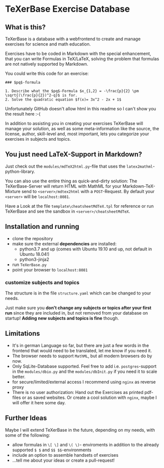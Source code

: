 # TeXerBase Exercise Database

## What is this?

TeXerBase is a database with a webfrontend to create and manage exercises for science and math education.

Exercises have to be coded in Markdown with the special enhancement, that you can write Formulas in TeX/LaTeX, solving the problem that formulas are not natively supported by Markdown.

You could write this code for an exercise:

```
### $pq$-formula

1. Describe what the $pq$-Formula $x_{1,2} = -\frac{p}{2} \pm \sqrt{(\frac{p}{2})^2-q}$ is for.
2. Solve the quadratic equation $f(x)= 3x^2 - 2x + 1$
```
Unfortunately GitHub doesn't allow html in this readme so I can't show you the result here :-(

In addition to assisting you in creating your exercises TeXerBase will manage your solution, as well as some meta-information like the source, the license, author, skill-level and, most important, lets you categorize your exercises in subjects and topics.

## You just need LaTeX-Support in Markdown?

Just check out the `modules/mdTeX2html.py`-file that uses the `latex2mathml`-python-library.

You can also use the entire thing as quick-and-dirty solution: The TeXerBase-Server will return HTML with MathML for your Markdown-TeX-Mixture send to `<server>/mdtex2html` with a `POST`-Request. By default your `<server>` will be `localhost:8081`.

Have a Look at the file `template\cheatsheetMdTeX.tpl` for reference or run TeXerBase and see the sandbox in `<server>/cheatsheetMdTeX`.

## Installation and running

- clone the repository
- make sure the external __dependencies__ are installed:
  - python3.7 and up (comes with Ubuntu 19.10 and up, not default in Ubuntu 18.04!)
  - python3-jinja2
- run `TeXerBase.py`
- point your browser to `localhost:8081`

### customize subjects and topics

The structure is in the file `structure.yaml` which can be changed to your needs.

Just make sure you __don't change any subjects or topics after your first run__ since they are included in, but not removed from your database on startup! __Adding new subjects and topics is fine__ though.

## Limitations

- It's in german Language so far, but there are just a few words in the frontend that would need to be translated, let me know if you need it.
- The browser needs to support `MathML`, but all modern browsers do by now.
- Only SqLite-Database supported. Feel free to add i.e. `postgres`-support in the `modules/dbio.py` and the `modules/dbInit.py` if you need it to scale better.
- for secure/limited/external access I recommend using `nginx` as reverse proxy
- There is no user authorization: Hand out the Exercises as printed pdf-files or as saved websites. Or create a cool solution with `nginx`, maybe I will offer it here some day.

## Further Ideas

Maybe I will extend TeXerBase in the future, depending on my needs, with some of the following:

- allow formulas in `\[ \]` and `\( \)`- enviroments in addition to the already supported `$ $` and `$$ $$`-environments
- include an option to assemble handsets of exercises
- ...tell me about your ideas or create a pull-request!
